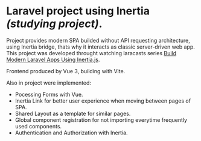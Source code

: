# Laravel project using Inertia *(studying project)*.
Project provides modern SPA builded without API requesting architecture, using Inertia bridge, thats why it interacts as classic server-driven web app.
This project was developed throught watching laracasts series [Build Modern Laravel Apps Using Inertia.js](https://laracasts.com/series/build-modern-laravel-apps-using-inertia-js).

Frontend produced by Vue 3, building with Vite. 

Also in project were implemented: 
- Pocessing Forms with Vue.
- Inertia Link for better user experience when moving between pages of SPA.
- Shared Layout as a template for similar pages. 
- Global component registration for not importing everytime frequently used components.
- Authentication and Authorization with Inertia.
